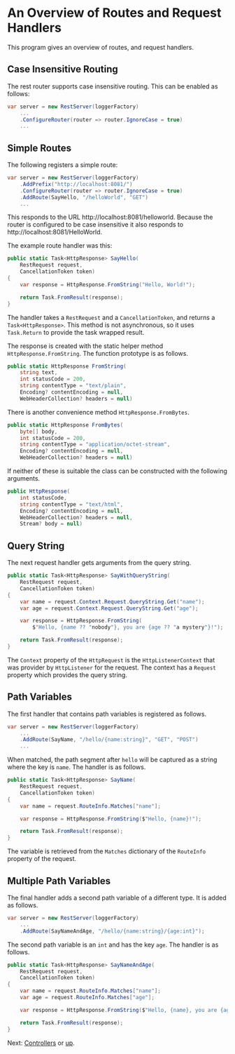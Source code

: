# An Overview of Routes and Request Handlers

This program gives an overview of routes, and request handlers.

## Case Insensitive Routing

The rest router supports case insensitive routing. This can be enabled as
follows:

```csharp
var server = new RestServer(loggerFactory)
    ...
    .ConfigureRouter(router => router.IgnoreCase = true)
    ...
```

## Simple Routes

The following registers a simple route:

```csharp
var server = new RestServer(loggerFactory)
    .AddPrefix("http://localhost:8081/")
    .ConfigureRouter(router => router.IgnoreCase = true)
    .AddRoute(SayHello, "/helloWorld", "GET")
    ...
```

This responds to the URL http://localhost:8081/helloworld. Because the
router is configured to be case insensitive it also responds to
http://localhost:8081/HelloWorld.

The example route handler was this:

```csharp
public static Task<HttpResponse> SayHello(
    RestRequest request,
    CancellationToken token)
{
    var response = HttpResponse.FromString("Hello, World!");

    return Task.FromResult(response);
}
```

The handler takes a `RestRequest` and a `CancellationToken`, and returns
a `Task<HttpResponse>`. This method is not asynchronous, so it uses
`Task.Return` to provide the task wrapped result.

The response is created with the static helper method
`HttpResponse.FromString`. The function prototype is as follows.

```csharp
public static HttpResponse FromString(
    string text,
    int statusCode = 200,
    string contentType = "text/plain",
    Encoding? contentEncoding = null,
    WebHeaderCollection? headers = null)
```

There is another convenience method `HttpResponse.FromBytes`.

```csharp
public static HttpResponse FromBytes(
    byte[] body,
    int statusCode = 200,
    string contentType = "application/octet-stream",
    Encoding? contentEncoding = null,
    WebHeaderCollection? headers = null)
```

If neither of these is suitable the class can be constructed with the
following arguments.

```csharp
public HttpResponse(
    int statusCode,
    string contentType = "text/html",
    Encoding? contentEncoding = null,
    WebHeaderCollection? headers = null,
    Stream? body = null)
```

## Query String

The next request handler gets arguments from the query string.

```csharp
public static Task<HttpResponse> SayWithQueryString(
    RestRequest request,
    CancellationToken token)
{
    var name = request.Context.Request.QueryString.Get("name");
    var age = request.Context.Request.QueryString.Get("age");

    var response = HttpResponse.FromString(
        $"Hello, {name ?? "nobody"}, you are {age ?? "a mystery"}!");

    return Task.FromResult(response);
}
```

The `Context` property of the `HttpRequest` is the `HttpListenerContext`
that was provider by `HttpListener` for the request. The context has a
`Request` property which provides the query string.

## Path Variables

The first handler that contains path variables is registered as follows.

```csharp
var server = new RestServer(loggerFactory)
    ...
    .AddRoute(SayName, "/hello/{name:string}", "GET", "POST")
    ...
```

When matched, the path segment after `hello` will be captured as a string
where the key is `name`. The handler is as follows.

```csharp
public static Task<HttpResponse> SayName(
    RestRequest request,
    CancellationToken token)
{
    var name = request.RouteInfo.Matches["name"];

    var response = HttpResponse.FromString($"Hello, {name}!");

    return Task.FromResult(response);
}
```

The variable is retrieved from the `Matches` dictionary of the `RouteInfo`
property of the request.

## Multiple Path Variables

The final handler adds a second path variable of a different type. It is
added as follows.

```csharp
var server = new RestServer(loggerFactory)
    ...
    .AddRoute(SayNameAndAge, "/hello/{name:string}/{age:int}");
```

The second path variable is an `int` and has the key `age`. The handler is
as follows.

```csharp
public static Task<HttpResponse> SayNameAndAge(
    RestRequest request,
    CancellationToken token)
{
    var name = request.RouteInfo.Matches["name"];
    var age = request.RouteInfo.Matches["age"];

    var response = HttpResponse.FromString($"Hello, {name}, you are {age}!");

    return Task.FromResult(response);
}
```

Next: [Controllers](../Controllers/) or [up](..).
